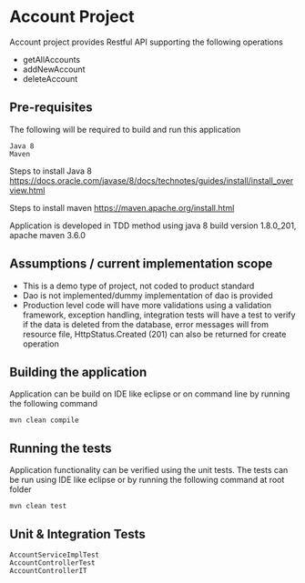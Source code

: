 # Account Project

Account project provides Restful API supporting the following operations
- getAllAccounts
- addNewAccount
- deleteAccount

## Pre-requisites

The following will be required to build and run this application
```
Java 8 
Maven
```
Steps to install Java 8 https://docs.oracle.com/javase/8/docs/technotes/guides/install/install_overview.html

Steps to install maven https://maven.apache.org/install.html

Application is developed in TDD method using java 8 build version 1.8.0_201, apache maven 3.6.0

## Assumptions / current implementation scope 
- This is a demo type of project, not coded to product standard 
- Dao is not implemented/dummy implementation of dao is provided
- Production level code will have more validations using a validation framework, 
exception handling, 
integration tests will have a test to verify if the data is deleted from the database, 
error messages will from resource file,
HttpStatus.Created (201) can also be returned for create operation

## Building the application
Application can be build on IDE like eclipse or on command line by running the following command 
```
mvn clean compile
```
## Running the tests
Application functionality can be verified using the unit tests.
The tests can be run using IDE like eclipse or by running the following command at root folder
```
mvn clean test
```

## Unit & Integration Tests
```
AccountServiceImplTest
AccountControllerTest 
AccountControllerIT
```

